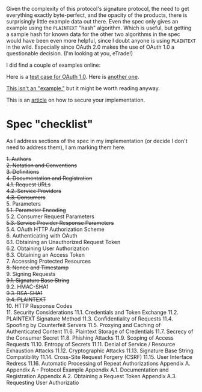 Given the complexity of this protocol's signature protocol, the need to get everything exactly 
byte-perfect, and the opacity of the products, there is surprisingly little example data out
there. Even the spec only gives an example using the `PLAINTEXT` "hash" algorithm. Which is 
useful, but getting a sample hash for known data for the other two algorithms in the spec would have
been even more helpful, since I doubt anyone is using `PLAINTEXT` in the wild. Especially since
OAuth 2.0 makes the use of OAuth 1.0 a questionable decision. (I'm looking at you, eTrade!)

I did find a couple of examples online:

Here is a [test case for OAuth 1.0](https://wiki.oauth.net/w/page/12238556/TestCases).
Here is [another one](https://lti.tools/oauth/).

[This isn't an "example,"](https://help.akana.com/content/current/cm/api_oauth/aaref/Ref_OAuth_AuthorizationHeader_10a.htm)
but it might be worth reading anyway.

This is an [article](https://www.testim.io/blog/how-to-test-oauth-authentication/) on how to secure your implementation.

# Spec "checklist"

As I address sections of the spec in my implementation (or decide I don't need to address them),
I am marking them here. 

~~1.  Authors~~  
~~2.  Notation and Conventions~~    
~~3.  Definitions~~  
~~4.  Documentation and Registration~~  
    ~~4.1.  Request URLs~~  
    ~~4.2.  Service Providers~~  
    ~~4.3.  Consumers~~  
5.  Parameters  
    ~~5.1.  Parameter Encoding~~  
    5.2.  Consumer Request Parameters  
    ~~5.3.  Service Provider Response Parameters~~  
    5.4.  OAuth HTTP Authorization Scheme  
6.  Authenticating with OAuth  
    6.1.  Obtaining an Unauthorized Request Token  
    6.2.  Obtaining User Authorization  
    6.3.  Obtaining an Access Token  
7.  Accessing Protected Resources  
~~8.  Nonce and Timestamp~~  
9.  Signing Requests  
    ~~9.1.  Signature Base String~~  
    9.2.  HMAC-SHA1  
    ~~9.3.  RSA-SHA1~~  
    ~~9.4.  PLAINTEXT~~  
10.  HTTP Response Codes  
11.  Security Considerations
     11.1.  Credentials and Token Exchange
     11.2.  PLAINTEXT Signature Method
     11.3.  Confidentiality of Requests
     11.4.  Spoofing by Counterfeit Servers
     11.5.  Proxying and Caching of Authenticated Content
     11.6.  Plaintext Storage of Credentials
     11.7.  Secrecy of the Consumer Secret
     11.8.  Phishing Attacks
     11.9.  Scoping of Access Requests
     11.10.  Entropy of Secrets
     11.11.  Denial of Service / Resource Exhaustion Attacks
     11.12.  Cryptographic Attacks
     11.13.  Signature Base String Compatibility
     11.14.  Cross-Site Request Forgery (CSRF)
     11.15.  User Interface Redress
     11.16.  Automatic Processing of Repeat Authorizations
     Appendix A.  Appendix A - Protocol Example
     Appendix A.1.  Documentation and Registration
     Appendix A.2.  Obtaining a Request Token
     Appendix A.3.  Requesting User Authorizatio